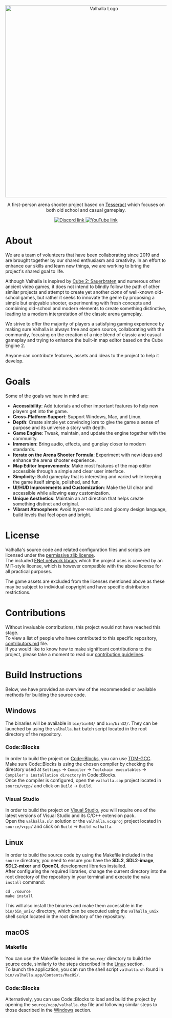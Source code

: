 <p align="center">
  <img width="600" src="https://dl.dropboxusercontent.com/s/jld3nn81hag8w8g/logo_ol640x160.png?dl=0" alt="Valhalla Logo">
</p>

<p align="center">
  A first-person arena shooter project based on <a href="http://tesseract.gg/">Tesseract</a> which focuses on both old school and casual gameplay.
</p>

<p align="center">
  <a href="https://discord.gg/qFMAde5WQP">
    <img src="https://img.shields.io/badge/Discord-blue?style=for-the-badge&logo=discord&logoColor=white" alt="Discord link"/>
  </a>
  <a href="https://www.youtube.com/channel/UCjAPRHO03EqzBtTbcHXEbBw">
    <img src="https://img.shields.io/badge/YouTube-red?style=for-the-badge&logo=youtube&logoColor=white" alt="YouTube link"/>
  </a>
</p>

# About
We are a team of volunteers that have been collaborating since 2019 and are brought together by our shared enthusiasm and creativity.
In an effort to enhance our skills and learn new things, we are working to bring the project's shared goal to life.

Although Valhalla is inspired by [Cube 2: Sauerbraten](http://sauerbraten.org) and numerous other ancient video games, it does not intend to blindly follow the path of other similar projects and attempt to create yet another *clone* of well-known old-school games, but rather it seeks to innovate the genre by proposing a simple but enjoyable shooter, experimenting with fresh concepts and combining old-school and modern elements to create something distinctive, leading to a modern interpretation of the classic arena gameplay.

We strive to offer the majority of players a satisfying gaming experience by making sure Valhalla is always free and open source, collaborating with the community, focusing on the creation of a nice blend of classic and casual gameplay and trying to enhance the built-in map editor based on the Cube Engine 2.

Anyone can contribute features, assets and ideas to the project to help it develop.

# Goals
Some of the goals we have in mind are:
- **Accessibility**: Add tutorials and other important features to help new players get into the game.
- **Cross-Platform Support**: Support Windows, Mac, and Linux.
- **Depth**: Create simple yet convincing lore to give the game a sense of purpose and its universe a story with depth.
- **Game Engine**: Tweak, maintain, and update the engine together with the community.
- **Immersion**: Bring audio, effects, and gunplay closer to modern standards.
- **Iterate on the Arena Shooter Formula**: Experiment with new ideas and enhance the arena shooter experience.
- **Map Editor Improvements**: Make most features of the map editor accessible through a simple and clear user interface.
- **Simplicity**: Build gameplay that is interesting and varied while keeping the game itself simple, polished, and fun.
- **UI/HUD Improvements and Customization**: Make the UI clear and accessible while allowing easy customization.
- **Unique Aesthetics**: Maintain an art direction that helps create something distinct and original.
- **Vibrant Atmosphere**: Avoid hyper-realistic and gloomy design language, build levels that feel open and bright.

# License
Valhalla's source code and related configuration files and scripts are licensed under the [permissive zlib license](./license.md).  
The included [ENet network library](./source/enet) which the project uses is covered by an MIT-style license, which is however compatible with the above license for all practical purposes.

The game assets are excluded from the licenses mentioned above as these may be subject to individual copyright and have specific distribution restrictions.

# Contributions
Without invaluable contributions, this project would not have reached this stage.  
To view a list of people who have contributed to this specific repository, [contributors.md](./contributors.md) file.  
If you would like to know how to make significant contributions to the project, please take a moment to read our [contribution guidelines](https://github.com/project-valhalla/.github/blob/main/CONTRIBUTING.md).

# Build Instructions
Below, we have provided an overview of the recommended or available methods for building the source code.

## Windows
The binaries will be available in `bin/bin64/` and `bin/bin32/`. They can be launched by using the `valhalla.bat` batch script located in the root directory of the repository.

### Code::Blocks
In order to build the project on [Code::Blocks](https://www.codeblocks.org/downloads/binaries/), you can use [TDM-GCC](http://tdm-gcc.tdragon.net/download).  
Make sure Code::Blocks is using the chosen compiler by checking the directory used at `Settings` -> `Compiler` -> `Toolchain executables` -> `Compiler's installation directory` in Code::Blocks.  
Once the compiler is configured, open the `valhalla.cbp` project located in `source/vcpp/` and click on `Build` -> `Build`.

### Visual Studio
In order to build the project on [Visual Studio](https://visualstudio.microsoft.com/en/), you will require one of the latest versions of Visual Studio and its C/C++ extension pack.  
Open the `valhalla.sln` solution or the `valhalla.vcxproj` project located in `source/vcpp/` and click on `Build` -> `Build valhalla`.

## Linux
In order to build the source code by using the Makefile included in the `source` directory, you need to ensure you have the **SDL2**, **SDL2-image**, **SDL2-mixer** and **OpenGL** development libraries installed.  
After configuring the required libraries, change the current directory into the root directory of the repository in your terminal and execute the `make install` command:
```
cd ./source
make install
```
This will also install the binaries and make them accessible in the `bin/bin_unix/` directory, which can be executed using the `valhalla_unix` shell script located in the root directory of the repository.

## macOS
### Makefile
You can use the Makefile located in the `source/` directory to build the source code, similarly to the steps described in the [Linux](#linux) section.  
To launch the application, you can run the shell script `valhalla.sh` found in `bin/valhalla.app/Contents/MacOS/`.

### Code::Blocks
Alternatively, you can use Code::Blocks to load and build the project by opening the `source/vcpp/valhalla.cbp` file and following similar steps to those described in the [Windows](#windows) section.
